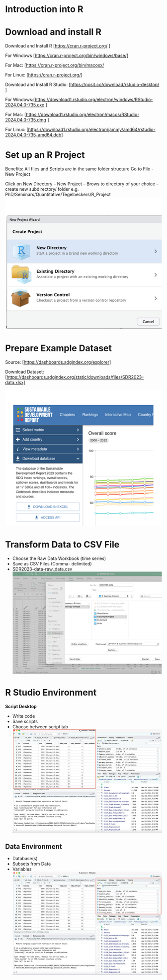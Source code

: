 <!--

author:   André Dietrich
email:    masub.makhdoom@ovgu.de
date:     17/03/2025
version:  30.0.0
language: en
narrator: UK English Female

repository: https://github.com/LiaScript/docs

logo:     img/logo.png

comment:  This document shall provide an entire compendium and course on the
          development of Open-courSes with [LiaScript](https://LiaScript.github.io).
          As the language and the systems grows, also this document will be updated.
          Feel free to fork or copy it, translations are very welcome...

script:   https://cdn.jsdelivr.net/chartist.js/latest/chartist.min.js
          https://felixhao28.github.io/JSCPP/dist/JSCPP.es5.min.js

link:     https://cdn.jsdelivr.net/chartist.js/latest/chartist.min.css

link:     https://cdnjs.cloudflare.com/ajax/libs/animate.css/4.1.1/animate.min.css

import:   https://raw.githubusercontent.com/liaTemplates/ABCjs/main/README.md

link:     https://fonts.googleapis.com/css2?family=Noto+Sans+Egyptian+Hieroglyphs
          https://fonts.googleapis.com/css2?family=Noto+Sans+Ogham

font:     Noto Sans Egyptian Hieroglyphs, Noto Sans Ogham
-->

# Introduction into R 
# Download and install R 

Download and Install R [https://cran.r-project.org/
]

For Windows [https://cran.r-project.org/bin/windows/base/] 

For Mac: [https://cran.r-project.org/bin/macosx/

For Linux: [https://cran.r-project.org/]

Download and Install R Studio: [https://posit.co/download/rstudio-desktop/
]

For Windows:[https://download1.rstudio.org/electron/windows/RStudio-2024.04.0-735.exe
]

For Mac: [https://download1.rstudio.org/electron/macos/RStudio-2024.04.0-735.dmg
]

For Linux: [https://download1.rstudio.org/electron/jammy/amd64/rstudio-2024.04.0-735-amd64.deb]


# Set up an R Project
Benefits: All files and Scripts are in the same folder structure
Go to File - New Project

Click on New Directory –
 New Project – 
 Brows to directory of your choice – create new subdirectory/ folder 
e.g. PhD/Seminars/Quantitative/Tegelbeckers/R_Project
![](https://github.com/61087/QR/blob/main/Screenshot.png?raw=true)

# Prepare Example Dataset

Source: [https://dashboards.sdgindex.org/explorer]

Download Dataset: [https://dashboards.sdgindex.org/static/downloads/files/SDR2023-data.xlsx]

![](https://github.com/61087/QR/blob/main/Screenshott.png?raw=true)

# Transform Data to CSV File

* Choose the Raw Data Workbook (time series)
* Save as CSV Files (Comma- delimited)
* SDR2023-data-raw_data.csv
![](https://github.com/61087/QR/blob/main/Picture1.png?raw=true)



# R Studio Environment
__Script Desktop__

 * Write code
 * Save scripts 
* Choose between script tab
![](https://github.com/61087/QR/blob/main/Picture2.jpg?raw=true)

## Data Environment
* Database(s)
* Subsets from Data
* Variables
![](https://github.com/61087/QR/blob/main/Picture3.jpg?raw=true)










